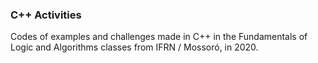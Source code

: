 ### C++ Activities

Codes of examples and challenges made in C++ in the Fundamentals of Logic and Algorithms classes from IFRN / Mossoró, in 2020.
